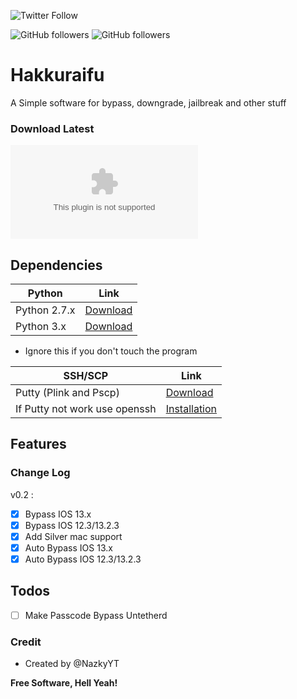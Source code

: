 ![Twitter Follow](https://img.shields.io/twitter/follow/nazkyyt?label=Follow%20the%20creator&style=social)

![GitHub followers](https://img.shields.io/github/followers/Hakkuraifu?label=Hakkuraifu&style=social) ![GitHub followers](https://img.shields.io/github/followers/nazky?label=NazkyYT&style=social)



# Hakkuraifu
A Simple software for bypass, downgrade, jailbreak and other stuff

### Download Latest 
![Bitbucket Pipelines branch](https://img.shields.io/bitbucket/pipelines/Hakkuraifu/Hakkuraifu/archive/2.0.zip?label=SRC&style=for-the-badge)
## Dependencies

Python | Link
---------|-----
Python 2.7.x | [Download](https://www.python.org/downloads/release/python-2717/)
Python 3.x | [Download](https://www.python.org/downloads/release/python-382/)



- Ignore this if you don't touch the program

SSH/SCP | Link
--------|-----
Putty (Plink and Pscp) | [Download](https://www.chiark.greenend.org.uk/~sgtatham/putty/latest.html)
If Putty not work use openssh | [Installation](https://docs.microsoft.com/fr-fr/windows-server/administration/openssh/openssh_install_firstuse)



## Features

### Change Log 

v0.2 :

- [x] Bypass IOS 13.x
- [x] Bypass IOS 12.3/13.2.3
- [x] Add Silver mac support
- [x] Auto Bypass IOS 13.x
- [x] Auto Bypass IOS 12.3/13.2.3

## Todos 

- [ ] Make Passcode Bypass Untetherd

### Credit

- Created by @NazkyYT


**Free Software, Hell Yeah!**


